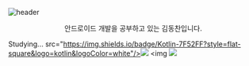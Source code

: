 ![header](https://capsule-render.vercel.app/api?type=egg&color=random&height=300&section=header&text=Hello&fontColor=ffff&fontSize=70&animation=fadeIn)




<center><E-mail: 00ehdcks@gmail.com></center>


<center>안드로이드 개발을 공부하고 있는 김동찬입니다.</center>
 
Studying...
src="https://img.shields.io/badge/Kotlin-7F52FF?style=flat-square&logo=kotlin&logoColor=white"/><img src="https://img.shields.io/badge/Android-3DDC84?style=flat-square&logo=Android&logoColor=white"/> <img <img src="https://img.shields.io/badge/AndroidStudio-3DDC84?style=flat-square&logo=AndroidStudio&logoColor=white"/>
